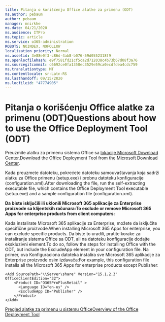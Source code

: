 ```yaml
---
title: Pitanja o korišćenju Office alatke za primenu (ODT)
ms.author: pebaum
author: pebaum
manager: mnirkhe
ms.date: 04/21/2020
ms.audience: ITPro
ms.topic: article
ms.service: o365-administration
ROBOTS: NOINDEX, NOFOLLOW
localization_priority: Normal
ms.assetid: 3e88e0f3-c86d-4ab8-b076-59d0552318f9
ms.openlocfilehash: e9f7581fd21cf5ca2d712038c4b73b67d08f3a76
ms.sourcegitcommit: c6692ce0fa1358ec3529e59ca0ecdfdea4cdc759
ms.translationtype: MT
ms.contentlocale: sr-Latn-RS
ms.lasthandoff: 09/15/2020
ms.locfileid: "47774905"
---
```

# <a name="questions-about-how-to-use-the-office-deployment-tool-odt"></a><span data-ttu-id="f5b14-102">Pitanja o korišćenju Office alatke za primenu (ODT)</span><span class="sxs-lookup"><span data-stu-id="f5b14-102">Questions about how to use the Office Deployment Tool (ODT)</span></span>

<span data-ttu-id="f5b14-103">Preuzmite alatku za primenu sistema Office sa [lokacije Microsoft Download Center](https://go.microsoft.com/fwlink/p/?LinkID=626065).</span><span class="sxs-lookup"><span data-stu-id="f5b14-103">Download the Office Deployment Tool from the [Microsoft Download Center](https://go.microsoft.com/fwlink/p/?LinkID=626065).</span></span>
  
<span data-ttu-id="f5b14-104">Kada preuzmete datoteku, pokrećete datoteku samouvaštavanja koja sadrži alatku za Office primenu (setup.exe) i probnu datoteku konfiguracije (configuration.xml).</span><span class="sxs-lookup"><span data-stu-id="f5b14-104">After downloading the file, run the self-extracting executable file, which contains the Office Deployment Tool executable (setup.exe) and a sample configuration file (configuration.xml).</span></span>
  
 <span data-ttu-id="f5b14-105">**Da biste isključili ili uklonili Microsoft 365 aplikacije za Enterprise proizvode sa klijentskih računara:**</span><span class="sxs-lookup"><span data-stu-id="f5b14-105">**To exclude or remove Microsoft 365 Apps for enterprise products from client computers:**</span></span>
  
<span data-ttu-id="f5b14-106">Kada instalirate Microsoft 365 aplikacije za Enterprise, možete da isključite specifične proizvode.</span><span class="sxs-lookup"><span data-stu-id="f5b14-106">When installing Microsoft 365 Apps for enterprise, you can exclude specific products.</span></span> <span data-ttu-id="f5b14-107">Da biste to uradili, pratite korake za instaliranje sistema Office sa ODT, ali na datoteku konfiguracije dodajte ekskluzivni element.</span><span class="sxs-lookup"><span data-stu-id="f5b14-107">To do so, follow the steps for installing Office with the ODT, but include the ExcludeApp element in your configuration file.</span></span> <span data-ttu-id="f5b14-108">Na primer, ova Konfiguraciona datoteka instalira sve Microsoft 365 aplikacije za Enterprise proizvode osim izdavača:</span><span class="sxs-lookup"><span data-stu-id="f5b14-108">For example, this configuration file installs all the Microsoft 365 Apps for enterprise products except Publisher:</span></span>
  
```
<Add SourcePath="\\Server\share" Version="15.1.2.3" OfficeClientEdition="32">
    <Product ID="O365ProPlusRetail" >
      <Language ID="en-us" />
      <ExcludeApp ID="Publisher" />
    </Product>
</Add>
```

[<span data-ttu-id="f5b14-109">Pregled alatke za primenu u sistemu Office</span><span class="sxs-lookup"><span data-stu-id="f5b14-109">Overview of the Office Deployment Tool</span></span>](https://docs.microsoft.com/deployoffice/overview-office-deployment-tool)
  

